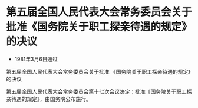 # 第五届全国人民代表大会常务委员会关于批准《国务院关于职工探亲待遇的规定》的决议

- 1981年3月6日通过

<!-- INFO END -->

第五届全国人民代表大会常务委员会关于批准 《国务院关于职工探亲待遇的规定》的决议

第五届全国人民代表大会常务委员会第十七次会议决定：批准《国务院关于职工探亲待遇的规定》，由国务院公布施行。

